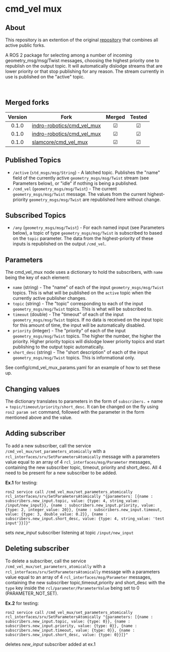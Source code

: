 # cmd_vel mux

## About

This repository is an extention of the original [repository](https://github.com/kobuki-base/cmd_vel_mux) that combines all active public forks.

A ROS 2 package for selecting among a number of incoming geometry_msg/msg/Twist messages, choosing the highest
priority one to republish on the output topic.  It will automatically dislodge streams that are lower
priority or that stop publishing for any reason.  The stream currently in use is published on the
"active" topic.

<br>

## Merged forks

|Version | Fork                                                                                             | Merged | Tested |
|:---:	 |---	                                                                                            |:---:   |:---:	  |
|0.1.0 	 | [indro-robotics/cmd_vel_mux](https://github.com/indro-robotics/cmd_vel_mux)  	                |&#9745; |&#9745; |
|0.1.0 	 | [indro-robotics/cmd_vel_mux](https://github.com/indro-robotics/cmd_vel_mux)  	                |&#9745; |&#9745; |
|0.1.0 	 | [slamcore/cmd_vel_mux](https://github.com/slamcore/cmd_vel_mux)  	                            |&#9745; |&#9745; |


## Published Topics
* `/active` (`std_msgs/msg/String`) - A latched topic.  Publishes the "name" field of the currently active `geometry_msgs/msg/Twist` stream (see Parameters below), or "idle" if nothing is being a published.
* `/cmd_vel` (`geometry_msgs/msg/Twist`) - The current `geometry_msgs/msg/Twist` message.  The values from the current highest-priority `geometry_msgs/msg/Twist` are republished here without change.

## Subscribed Topics
* `/any` (`geometry_msgs/msg/Twist`) - For each named input (see Parameters below), a topic of type `geometry_msgs/msg/Twist` is subscribed to based on the `topic` parameter.  The data from the highest-priority of these inputs is republished on the output `/cmd_vel`.

## Parameters
The cmd_vel_mux node uses a dictionary to hold the subscribers, with `name` being the key of each element:
* `name` (string) - The "name" of each of the input `geometry_msgs/msg/Twist` topics.  This is what will be published on the `active` topic when the currently active publisher changes.
* `topic` (string) - The "topic" corresponding to each of the input `geometry_msgs/msg/Twist` topics.  This is what will be subscribed to.
* `timeout` (double) - The "timeout" of each of the input `geometry_msgs/msg/Twist` topics.  If no data is received on the input topic for this amount of time, the input will be automatically disabled.
* `priority` (integer) - The "priority" of each of the input `geometry_msgs/msg/Twist` topics.  The higher the number, the higher the priority.  Higher priority topics will dislodge lower priority topics and start publishing to the output topic automatically.
* `short_desc` (string) - The "short description" of each of the input `geometry_msgs/msg/Twist` topics.  This is informational only.

See config/cmd_vel_mux_params.yaml for an example of how to set these up.

## Changing values
The dictionary translates to parameters in the form of `subscribers.` + name + `topic/timeout/priority/short_desc`.
It can be changed on the fly using `ros2 param set` command, followed with the parameter in the form mentioned above and the value.

## Adding subscriber
To add a new subscriber, call the service `/cmd_vel_mux/set_parameters_atomically` with a `rcl_interfaces/srv/SetParametersAtomically` message with a parameters value equal to an array of 4 `rcl_interfaces/msg/Parameter` messages, containing the new subscriber topic, timeout, priority and short_desc. All 4 need to be present for a new subscriber to be added.

**Ex.1** for testing:
```
ros2 service call /cmd_vel_mux/set_parameters_atomically rcl_interfaces/srv/SetParametersAtomically "{parameters: [{name : subscribers.new_input.topic, value: {type: 4, string_value: /input/new_input}}, {name : subscribers.new_input.priority, value: {type: 2, integer_value: 20}}, {name : subscribers.new_input.timeout, value: {type: 3, double_value: 0.2}}, {name : subscribers.new_input.short_desc, value: {type: 4, string_value: 'test input'}}]}"
```
sets *new_input* subscriber listening at topic `/input/new_input`

## Deleting subscriber
To delete a subscriber, call the service `/cmd_vel_mux/set_parameters_atomically` with a `rcl_interfaces/srv/SetParametersAtomically` message with a parameters value equal to an array of 4 `rcl_interfaces/msg/Parameter` messages, containing the new subscriber topic,timeout,priority and short_desc with the `type` key inside the `rcl/parameter/ParameterValue` being set to 0 (PARAMETER_NOT_SET).

**Ex.2** for testing:
```
ros2 service call /cmd_vel_mux/set_parameters_atomically rcl_interfaces/srv/SetParametersAtomically "{parameters: [{name : subscribers.new_input.topic, value: {type: 0}}, {name : subscribers.new_input.priority, value: {type: 0}}, {name : subscribers.new_input.timeout, value: {type: 0}}, {name : subscribers.new_input.short_desc, value: {type: 0}}]}"
```
 deletes *new_input* subscriber added at ex.1
